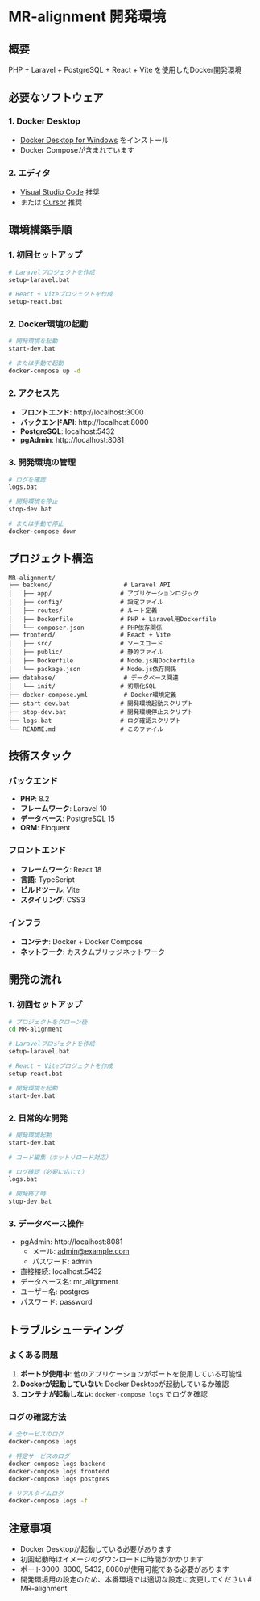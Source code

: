 # MR-alignment 開発環境

## 概要
PHP + Laravel + PostgreSQL + React + Vite を使用したDocker開発環境

## 必要なソフトウェア

### 1. Docker Desktop
- [Docker Desktop for Windows](https://www.docker.com/products/docker-desktop/) をインストール
- Docker Composeが含まれています

### 2. エディタ
- [Visual Studio Code](https://code.visualstudio.com/) 推奨
- または [Cursor](https://cursor.sh/) 推奨

## 環境構築手順

### 1. 初回セットアップ
```bash
# Laravelプロジェクトを作成
setup-laravel.bat

# React + Viteプロジェクトを作成
setup-react.bat
```

### 2. Docker環境の起動
```bash
# 開発環境を起動
start-dev.bat

# または手動で起動
docker-compose up -d
```

### 2. アクセス先
- **フロントエンド**: http://localhost:3000
- **バックエンドAPI**: http://localhost:8000
- **PostgreSQL**: localhost:5432
- **pgAdmin**: http://localhost:8081

### 3. 開発環境の管理
```bash
# ログを確認
logs.bat

# 開発環境を停止
stop-dev.bat

# または手動で停止
docker-compose down
```

## プロジェクト構造
```
MR-alignment/
├── backend/                    # Laravel API
│   ├── app/                   # アプリケーションロジック
│   ├── config/                # 設定ファイル
│   ├── routes/                # ルート定義
│   ├── Dockerfile             # PHP + Laravel用Dockerfile
│   └── composer.json          # PHP依存関係
├── frontend/                  # React + Vite
│   ├── src/                   # ソースコード
│   ├── public/                # 静的ファイル
│   ├── Dockerfile             # Node.js用Dockerfile
│   └── package.json           # Node.js依存関係
├── database/                   # データベース関連
│   └── init/                  # 初期化SQL
├── docker-compose.yml          # Docker環境定義
├── start-dev.bat              # 開発環境起動スクリプト
├── stop-dev.bat               # 開発環境停止スクリプト
├── logs.bat                   # ログ確認スクリプト
└── README.md                  # このファイル
```

## 技術スタック

### バックエンド
- **PHP**: 8.2
- **フレームワーク**: Laravel 10
- **データベース**: PostgreSQL 15
- **ORM**: Eloquent

### フロントエンド
- **フレームワーク**: React 18
- **言語**: TypeScript
- **ビルドツール**: Vite
- **スタイリング**: CSS3

### インフラ
- **コンテナ**: Docker + Docker Compose
- **ネットワーク**: カスタムブリッジネットワーク

## 開発の流れ

### 1. 初回セットアップ
```bash
# プロジェクトをクローン後
cd MR-alignment

# Laravelプロジェクトを作成
setup-laravel.bat

# React + Viteプロジェクトを作成
setup-react.bat

# 開発環境を起動
start-dev.bat
```

### 2. 日常的な開発
```bash
# 開発環境起動
start-dev.bat

# コード編集（ホットリロード対応）

# ログ確認（必要に応じて）
logs.bat

# 開発終了時
stop-dev.bat
```

### 3. データベース操作
- pgAdmin: http://localhost:8081
  - メール: admin@example.com
  - パスワード: admin
- 直接接続: localhost:5432
- データベース名: mr_alignment
- ユーザー名: postgres
- パスワード: password

## トラブルシューティング

### よくある問題
1. **ポートが使用中**: 他のアプリケーションがポートを使用している可能性
2. **Dockerが起動していない**: Docker Desktopが起動しているか確認
3. **コンテナが起動しない**: `docker-compose logs` でログを確認

### ログの確認方法
```bash
# 全サービスのログ
docker-compose logs

# 特定サービスのログ
docker-compose logs backend
docker-compose logs frontend
docker-compose logs postgres

# リアルタイムログ
docker-compose logs -f
```

## 注意事項
- Docker Desktopが起動している必要があります
- 初回起動時はイメージのダウンロードに時間がかかります
- ポート3000, 8000, 5432, 8080が使用可能である必要があります
- 開発環境用の設定のため、本番環境では適切な設定に変更してください
#   M R - a l i g n m e n t  
 